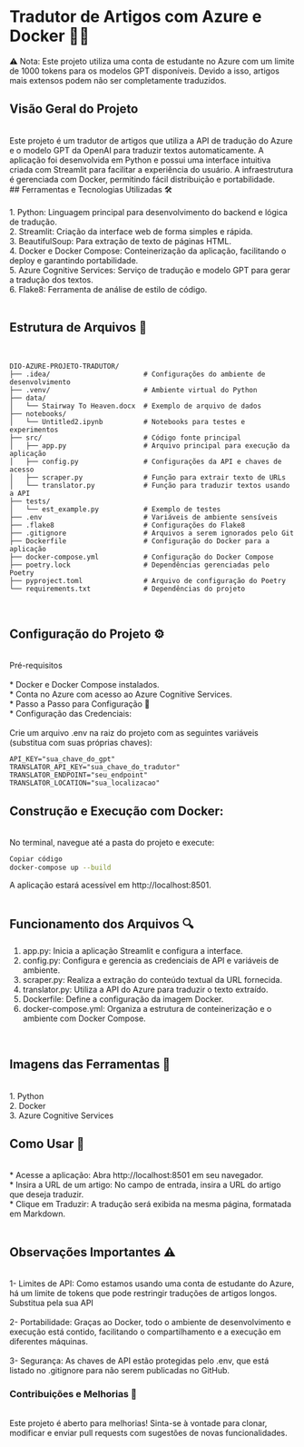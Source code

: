 # Tradutor de Artigos com Azure e Docker 📰🔧

⚠️ Nota: Este projeto utiliza uma conta de estudante no Azure com um limite de 1000 tokens para os modelos GPT disponíveis. Devido a isso, artigos mais extensos podem não ser completamente traduzidos.
</br>
## Visão Geral do Projeto</br>
</br>
Este projeto é um tradutor de artigos que utiliza a API de tradução do Azure e o modelo GPT da OpenAI para traduzir textos automaticamente. A aplicação foi desenvolvida em Python e possui uma interface intuitiva criada com Streamlit para facilitar a experiência do usuário. A infraestrutura é gerenciada com Docker, permitindo fácil distribuição e portabilidade.
</br>
## Ferramentas e Tecnologias Utilizadas 🛠️</br>
</br>
1. Python: Linguagem principal para desenvolvimento do backend e lógica de tradução.</br>
2. Streamlit: Criação da interface web de forma simples e rápida.</br>
3. BeautifulSoup: Para extração de texto de páginas HTML.</br>
4. Docker e Docker Compose: Conteinerização da aplicação, facilitando o deploy e garantindo portabilidade.</br>
5. Azure Cognitive Services: Serviço de tradução e modelo GPT para gerar a tradução dos textos.</br>
6. Flake8: Ferramenta de análise de estilo de código.</br>
</br>

## Estrutura de Arquivos 📂
</br>

```
DIO-AZURE-PROJETO-TRADUTOR/
├── .idea/                       # Configurações do ambiente de desenvolvimento
├── .venv/                       # Ambiente virtual do Python
├── data/
│   └── Stairway To Heaven.docx  # Exemplo de arquivo de dados
├── notebooks/
│   └── Untitled2.ipynb          # Notebooks para testes e experimentos
├── src/                         # Código fonte principal
│   ├── app.py                   # Arquivo principal para execução da aplicação
│   ├── config.py                # Configurações da API e chaves de acesso
│   ├── scraper.py               # Função para extrair texto de URLs
│   └── translator.py            # Função para traduzir textos usando a API
├── tests/
│   └── est_example.py           # Exemplo de testes
├── .env                         # Variáveis de ambiente sensíveis
├── .flake8                      # Configurações do Flake8
├── .gitignore                   # Arquivos a serem ignorados pelo Git
├── Dockerfile                   # Configuração do Docker para a aplicação
├── docker-compose.yml           # Configuração do Docker Compose
├── poetry.lock                  # Dependências gerenciadas pelo Poetry
├── pyproject.toml               # Arquivo de configuração do Poetry
└── requirements.txt             # Dependências do projeto
```
</br>

## Configuração do Projeto ⚙️
</br>
Pré-requisitos</br>
</br>
* Docker e Docker Compose instalados.</br>
* Conta no Azure com acesso ao Azure Cognitive Services.</br>
* Passo a Passo para Configuração 🔧</br>
* Configuração das Credenciais:</br>
</br>
Crie um arquivo .env na raiz do projeto com as seguintes variáveis (substitua com suas próprias chaves):</br>

```
API_KEY="sua_chave_do_gpt"
TRANSLATOR_API_KEY="sua_chave_do_tradutor"
TRANSLATOR_ENDPOINT="seu_endpoint"
TRANSLATOR_LOCATION="sua_localizacao"
```
## Construção e Execução com Docker:
</br>
No terminal, navegue até a pasta do projeto e execute:
</br>

```bash
Copiar código
docker-compose up --build
```
A aplicação estará acessível em http://localhost:8501.</br>
</br>
## Funcionamento dos Arquivos 🔍</br>

1. app.py: Inicia a aplicação Streamlit e configura a interface.</br>
2. config.py: Configura e gerencia as credenciais de API e variáveis de ambiente.</br>
3. scraper.py: Realiza a extração do conteúdo textual da URL fornecida.</br>
4. translator.py: Utiliza a API do Azure para traduzir o texto extraído.</br>
5. Dockerfile: Define a configuração da imagem Docker.</br>
6. docker-compose.yml: Organiza a estrutura de conteinerização e o ambiente com Docker Compose.</br>
</br>

## Imagens das Ferramentas 📸
</br>
1. Python
</br>
2. Docker
</br>
3. Azure Cognitive Services
</br>

## Como Usar 🚀
</br>
* Acesse a aplicação: Abra http://localhost:8501 em seu navegador.</br>
* Insira a URL de um artigo: No campo de entrada, insira a URL do artigo que deseja traduzir.</br>
* Clique em Traduzir: A tradução será exibida na mesma página, formatada em Markdown.</br>
</br>

## Observações Importantes ⚠️</br>
</br>
1- Limites de API: Como estamos usando uma conta de estudante do Azure, há um limite de tokens que pode restringir traduções de artigos longos. Substitua pela sua API</br>
</br>
2- Portabilidade: Graças ao Docker, todo o ambiente de desenvolvimento e execução está contido, facilitando o compartilhamento e a execução em diferentes máquinas.</br>
</br>
3- Segurança: As chaves de API estão protegidas pelo .env, que está listado no .gitignore para não serem publicadas no GitHub.
</br>

### Contribuições e Melhorias 🌱

</br>
Este projeto é aberto para melhorias! Sinta-se à vontade para clonar, modificar e enviar pull requests com sugestões de novas funcionalidades.
